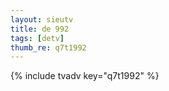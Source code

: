 ```yaml
--- 
layout: sieutv
title: de 992
tags: [detv]
thumb_re: q7t1992
---
```

{% include tvadv key="q7t1992" %} 
